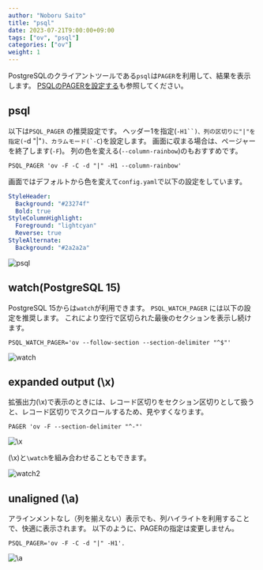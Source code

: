 ```yaml
---
author: "Noboru Saito"
title: "psql"
date: 2023-07-21T9:00:00+09:00
tags: ["ov", "psql"]
categories: ["ov"]
weight: 1
---
```


PostgreSQLのクライアントツールである`psql`は`PAGER`を利用して、結果を表示します。
[PSQLのPAGERを設定する](/ja/blog/psql-pager/index.html)も参照してください。

## psql

以下は`PSQL_PAGER` の推奨設定です。
ヘッダー1を指定(`-H1``)、列の区切りに"|"を指定(`-d "|"``)、カラムモード(`-C``)を設定します。
画面に収まる場合は、ページャーを終了します(`-F`)。
列の色を変える(`--column-rainbow`)のもおすすめです。

```env
PSQL_PAGER 'ov -F -C -d "|" -H1 --column-rainbow'
```

画面ではデフォルトから色を変えて`config.yaml`で以下の設定をしています。

```yaml
StyleHeader:
  Background: "#23274f"
  Bold: true
StyleColumnHighlight:
  Foreground: "lightcyan"
  Reverse: true
StyleAlternate:
  Background: "#2a2a2a"
```

![psql](/ov/psql-ov.gif)

## watch(PostgreSQL 15)

PostgreSQL 15からは`watch`が利用できます。
`PSQL_WATCH_PAGER` には以下の設定を推奨します。
これにより空行で区切られた最後のセクションを表示し続けます。

```env
PSQL_WATCH_PAGER='ov --follow-section --section-delimiter "^$"'
```

![watch](/ov/psql-watch.gif)

## expanded output (\x)

拡張出力(\x)で表示のときには、レコード区切りをセクション区切りとして扱うと、レコード区切りでスクロールするため、見やすくなります。

```env
PAGER 'ov -F --section-delimiter "^-"'
```

![\x](/ov/psql-vf.gif)

 (\x)と`\watch`を組み合わせることもできます。

![watch2](/ov/psql-watch2.gif)

## unaligned (\a)

アラインメントなし（列を揃えない）表示でも、列ハイライトを利用することで、快適に表示されます。
以下のように、PAGERの指定は変更しません。

```env
PSQL_PAGER='ov -F -C -d "|" -H1'.
```

![\a](/ov/psql-alignment.gif)
